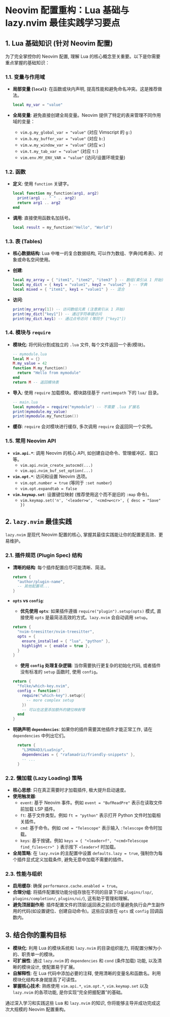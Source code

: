 # Neovim 配置重构：Lua 基础与 lazy.nvim 最佳实践学习要点

## 1. Lua 基础知识 (针对 Neovim 配置)

为了完全掌控你的 Neovim 配置, 理解 Lua 的核心概念至关重要。以下是你需要重点掌握的基础知识：

### 1.1. 变量与作用域

- **局部变量 (`local`)**: 在函数或块内声明, 提高性能和避免命名冲突。这是推荐做法。

  ```lua
  local my_var = "value"
  ```

- **全局变量**: 避免直接创建全局变量。Neovim 提供了特定的表来管理不同作用域的变量：
    - `vim.g.my_global_var = "value"` (对应 Vimscript 的 `g:`)
    - `vim.b.my_buffer_var = "value"` (对应 `b:`)
    - `vim.w.my_window_var = "value"` (对应 `w:`)
    - `vim.t.my_tab_var = "value"` (对应 `t:`)
    - `vim.env.MY_ENV_VAR = "value"` (访问/设置环境变量)

### 1.2. 函数

- **定义**: 使用 `function` 关键字。

  ```lua
  local function my_function(arg1, arg2)
    print(arg1 .. " " .. arg2)
    return arg1 .. arg2
  end
  ```

- **调用**: 直接使用函数名加括号。

  ```lua
  local result = my_function("Hello", "World")
  ```

### 1.3. 表 (Tables)

- **核心数据结构**: Lua 中唯一的复合数据结构, 可以作为数组、字典(哈希表)、对象或命名空间使用。
- **创建**:

  ```lua
  local my_array = { "item1", "item2", "item3" } -- 数组(索引从 1 开始)
  local my_dict = { key1 = "value1", key2 = "value2" } -- 字典
  local mixed = { "item1", key1 = "value1" } -- 混合
  ```

- **访问**:

  ```lua
  print(my_array[1]) -- 访问数组元素 (注意索引从 1 开始)
  print(my_dict["key1"]) -- 通过字符串键访问
  print(my_dict.key1) -- 通过点号访问 (等同于 ["key1"])
  ```

### 1.4. 模块与 `require`

- **模块化**: 将代码分割成独立的 `.lua` 文件, 每个文件返回一个表(模块)。

  ```lua
  -- mymodule.lua
  local M = {}
  M.my_value = 42
  function M.my_function()
    return "Hello from mymodule"
  end
  return M -- 返回模块表
  ```

- **导入**: 使用 `require` 加载模块。模块路径基于 `runtimepath` 下的 `lua/` 目录。

  ```lua
  -- main.lua
  local mymodule = require("mymodule") -- 不需要 .lua 扩展名
  print(mymodule.my_value)
  print(mymodule.my_function())
  ```

- **缓存**: `require` 会对模块进行缓存, 多次调用 `require` 会返回同一个实例。

### 1.5. 常用 Neovim API

- **`vim.api.*`**: 调用 Neovim 的核心 API, 如创建自动命令、管理缓冲区、窗口等。
    - `vim.api.nvim_create_autocmd(...)`
    - `vim.api.nvim_buf_set_option(...)`
- **`vim.opt.*`**: 访问和设置 Neovim 选项。
    - `vim.opt.number = true` (等同于 `:set number`)
    - `vim.opt.expandtab = false`
- **`vim.keymap.set`**: 设置键位映射 (推荐使用这个而不是旧的 `:map` 命令)。
    - `vim.keymap.set('n', '<leader>w', '<cmd>w<cr>', { desc = "Save" })`

## 2. `lazy.nvim` 最佳实践

`lazy.nvim` 是现代 Neovim 配置的核心, 掌握其最佳实践能让你的配置更高效、更易维护。

### 2.1. 插件规范 (Plugin Spec) 结构

- **清晰的结构**: 每个插件配置应尽可能清晰、简洁。

  ```lua
  return {
    "author/plugin-name",
    -- 其他配置项...
  }
  ```

- **`opts` vs `config`**:
    - **优先使用 `opts`**: 如果插件遵循 `require("plugin").setup(opts)` 模式, 直接使用 `opts` 是最简洁高效的方式。`lazy.nvim` 会自动调用 `setup`。

    ```lua
    return {
      "nvim-treesitter/nvim-treesitter",
      opts = {
        ensure_installed = { "lua", "python" },
        highlight = { enable = true },
      }
    }
    ```
    - **使用 `config` 处理复杂逻辑**: 当你需要执行更复杂的初始化代码, 或者插件没有标准的 `setup` 函数时, 使用 `config`。

    ```lua
    return {
      "folke/which-key.nvim",
      config = function()
        require("which-key").setup({
          -- more complex setup
        })
        -- 可以在这里添加额外的键位映射等
      end
    }
    ```

- **明确声明 `dependencies`**: 如果你的插件需要其他插件才能正常工作, 请在 `dependencies` 中列出它们。

  ```lua
    return {
      "L3MON4D3/LuaSnip",
      dependencies = { "rafamadriz/friendly-snippets" },
      -- ...
    }
    ```

### 2.2. 懒加载 (Lazy Loading) 策略

- **核心思想**: 只在真正需要时才加载插件, 极大提升启动速度。
- **使用触发器**:
    - `event`: 基于 Neovim 事件。例如 `event = "BufReadPre"` 表示在读取文件前加载 LSP 插件。
    - `ft`: 基于文件类型。例如 `ft = "python"` 表示打开 Python 文件时加载相关插件。
    - `cmd`: 基于命令。例如 `cmd = "Telescope"` 表示输入 `:Telescope` 命令时加载。
    - `keys`: 基于按键。例如 `keys = { "<leader>f", "<cmd>Telescope find_files<cr>" }` 表示按下 `<leader>f` 时加载。
- **全局策略**: 在 `lazy.nvim` 的主配置中设置 `defaults.lazy = true`, 强制你为每个插件显式定义加载条件, 避免无意中加载不需要的插件。

### 2.3. 性能与组织

- **启用缓存**: 确保 `performance.cache.enabled = true`。
- **合理分组**: 将插件配置按功能分组存放在不同的目录下(如 `plugins/lsp/`, `plugins/completion/`, `plugins/ui/`), 这有助于管理和理解。
- **避免顶层副作用**: 插件配置文件的顶层(返回表之前)应尽量避免执行会产生副作用的代码(如设置键位、创建自动命令)。这些应该放在 `opts` 或 `config` 回调函数内。

## 3. 结合你的重构目标

- **模块化**: 利用 Lua 的模块系统和 `lazy.nvim` 的目录组织能力, 将配置分解为小的、职责单一的模块。
- **可扩展性**: 通过 `lazy.nvim` 的 `dependencies` 和 `cond` (条件加载) 功能, 以及清晰的模块设计, 使配置易于扩展。
- **自解释性**: 在 Lua 代码中添加必要的注释, 使用清晰的变量名和函数名。利用模块化结构本身就提高了可读性。
- **掌握核心技术**: 熟练使用 `vim.api.*`, `vim.opt.*`, `vim.keymap.set` 以及 `lazy.nvim` 的各项功能, 是你实现“完全把握配置”的基础。

通过深入学习和实践这些 Lua 和 `lazy.nvim` 的知识, 你将能够主导并成功完成这次大规模的 Neovim 配置重构。
